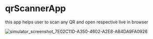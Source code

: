 # qrScannerApp

this app helps user to scan any QR and open respective live in browser

![simulator_screenshot_7E02C11D-A350-4602-A2E8-AB4DA9FA0926](https://user-images.githubusercontent.com/35263149/219673794-611d1ba6-5bcf-48d2-9aa1-3660807a79b3.png)
